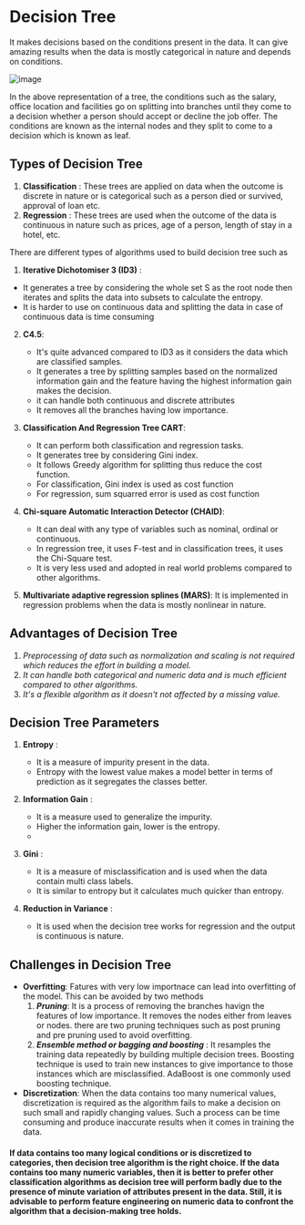 # Decision Tree
It makes decisions based on the conditions present in the data. It can give amazing results when the data is mostly categorical in nature and depends on conditions.

![image](https://user-images.githubusercontent.com/30498799/114527336-75ba0300-9c7a-11eb-9e9c-4a6825ecdc9b.png) 

In the above representation of a tree, the conditions such as the salary, office location and facilities go on splitting into branches until they come to a decision whether a person should accept or decline the job offer. The conditions are known as the internal nodes and they split to come to a decision which is known as leaf.

## Types of Decision Tree
1.  **Classification** : These trees are applied on data when the outcome is discrete in nature or is categorical such as a person died or survived, approval of loan etc.
2.  **Regression** : These trees are used when the outcome of the data is continuous in nature such as prices, age of a person, length of stay in a hotel, etc.

There are different types of algorithms used to build decision tree such as
1.  **Iterative Dichotomiser 3 (ID3)** :
   * It generates a tree by considering the whole set S as the root node then iterates and splits the data into subsets to calculate the entropy.
   * It is harder to use on continuous data and splitting the data in case of continuous data is time consuming

2. **C4.5**:
   * It's quite advanced compared to ID3 as it considers the data which are classified samples.
   * It generates a tree by splitting samples based on the normalized information gain and the feature having the highest information gain makes the decision.
   * it can handle both continuous and discrete attributes
   * It removes all the branches having low importance.
   
3. **Classification And Regression Tree CART**:
   * It can perform both classification and regression tasks.
   * It generates tree by considering Gini index.
   * It follows Greedy algorithm for splitting thus reduce the cost function. 
   * For classification, Gini index is used as cost function
   * For regression, sum squarred error is used as cost function
   
5. **Chi-square Automatic Interaction Detector (CHAID)**:
   * It can deal with any type of variables such as nominal, ordinal or continuous.
   * In regression tree, it uses F-test and in classification trees, it uses the Chi-Square test.
   * It is very less used and adopted in real world problems compared to other algorithms.
  
7. **Multivariate adaptive regression splines (MARS)**: It is implemented in regression problems when the data is mostly nonlinear in nature.

## Advantages of Decision Tree
1.  _Preprocessing of data such as normalization and scaling is not required which reduces the effort in building a model._
2.  _It can handle both categorical and numeric data and is much efficient compared to other algorithms._
3.  _It's a flexible algorithm as it doesn't not affected by a missing value._


## Decision Tree Parameters
1.  **Entropy** :
    * It is a measure of impurity present in the data.
    * Entropy with the lowest value makes a model better in terms of prediction as it segregates the classes better.

2.  **Information Gain** :
    * It is a measure used to generalize the impurity.
    * Higher the information gain, lower is the entropy.
    * 
3.  **Gini** :
    * It is a measure of misclassification and is used when the data contain multi class labels.
    * It is similar to entropy but it calculates much quicker than entropy.
  
4.  **Reduction in Variance** :
    * It is used when the decision tree works for regression and the output is continuous is nature.


## Challenges in Decision Tree 
* **Overfitting**: Fatures with very low importnace can lead into overfitting of the model. This can be avoided by two methods
    1.  **_Pruning_**: It is a process of removing the branches havign the features of low importance. It removes the nodes either from leaves or nodes. there are two pruning techniques such as post pruning and pre pruning used to avoid overfitting.
    2.  **_Ensemble method or bagging and boosting_** : It resamples the training data repeatedly by building multiple decision trees. Boosting technique is used to train new instances to give importance to those instances which are misclassified. AdaBoost is one commonly used boosting technique.
* **Discretization**: When the data contains too many numerical values, discretization is required as the algorithm fails to make a decision on such small and rapidly changing values. Such a process can be time consuming and produce inaccurate results when it comes in training the data.

#### If data contains too many logical conditions or is discretized to categories, then decision tree algorithm is the right choice. If the data contains too many numeric variables, then it is better to prefer other classification algorithms as decision tree will perform badly due to the presence of minute variation of attributes present in the data. Still, it is advisable to perform feature engineering on numeric data to confront the algorithm that a decision-making tree holds.
